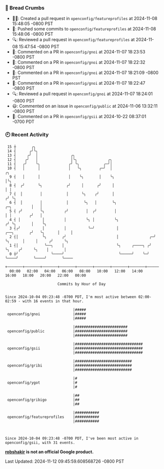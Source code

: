 ### 🍞 Bread Crumbs

 * ✍🏼: Created a pull request in `openconfig/featureprofiles` at 2024-11-08 15:48:05 -0800 PST
 * 🚢: Pushed some commits to `openconfig/featureprofiles` at 2024-11-08 15:48:06 -0800 PST
 * 🔍: Reviewed a pull request in  `openconfig/featureprofiles` at 2024-11-08 15:47:54 -0800 PST
 * 💬: Commented on a PR in  `openconfig/gnoi` at 2024-11-07 18:23:53 -0800 PST
 * 💬: Commented on a PR in  `openconfig/gnoi` at 2024-11-07 18:22:32 -0800 PST
 * 💬: Commented on a PR in  `openconfig/gnoi` at 2024-11-07 18:21:09 -0800 PST
 * 💬: Commented on a PR in  `openconfig/gnoi` at 2024-11-07 18:22:47 -0800 PST
 * 🔍: Reviewed a pull request in  `openconfig/gnoi` at 2024-11-07 18:24:01 -0800 PST
 * 😃: Commented on an issue in `openconfig/public` at 2024-11-06 13:32:11 -0800 PST
 * 💬: Commented on a PR in  `openconfig/gsii` at 2024-10-22 08:37:01 -0700 PDT

### 🕘 Recent Activity
```
 15 ┼       ╭╮
 14 ┤      ╭╯╰╮
 13 ┤     ╭╯  │               ╭╮
 12 ┤    ╭╯   │               │╰╮              ╭╮
 11 ┤   ╭╯    ╰╮             ╭╯ ╰╮           ╭─╯│
 10 ┤   │      │             │   ╰╮        ╭─╯  │                                             ╭╮
  9 ┤   │      │             │    ╰╮       │    ╰╮                                            │╰╮
  8 ┤  ╭╯      ╰╮           ╭╯     │      ╭╯     │                                            │ │
  7 ┤  │        │           │      ╰╮    ╭╯      │                                           ╭╯ ╰╮
  6 ┤  │        │           │       ╰╮   │       ╰╮                              ╭─╮         │   │
  5 ┤ ╭╯        ╰╮         ╭╯        │  ╭╯        │                              │ │        ╭╯   │
  4 ┤ │          │         │         ╰╮ │         ╰╮                            ╭╯ ╰╮       │    ╰╮
  3 ┤╭╯          │         │          ╰─╯          │                ╭──╮       ╭╯   ╰╮      │     │
  2 ┤│           ╰╮       ╭╯                       │              ╭─╯  ╰╮      │     │     ╭╯     ╰╮
  1 ┤│            ╰──╮    │                        ╰╮     ╭────╮ ╭╯     ╰╮    ╭╯     ╰╮    │       │
  0 ┼╯               ╰────╯                         ╰─────╯    ╰─╯       ╰────╯       ╰────╯       ╰────
    +───────+───────+───────+───────+───────+───────+───────+───────+───────+───────+───────+───────+────
  00:00   02:00   04:00   06:00   08:00   10:00   12:00   14:00   16:00   18:00   20:00   22:00   00:00   

						Commits by Hour of Day


Since 2024-10-04 09:23:48 -0700 PDT, I'm most active between 02:00-02:59 - with 16 events in that hour.

```



```
                               |#####
 openconfig/gnoi               |#####
                               |#####

                               |########################
 openconfig/public             |########################
                               |########################

                               |###############################
 openconfig/gsii               |###############################
                               |###############################

                               |##########################
 openconfig/gribi              |##########################
                               |##########################

                               |#
 openconfig/ygot               |#
                               |#

                               |##
 openconfig/gribigo            |##
                               |##

                               |###########
 openconfig/featureprofiles    |###########
                               |###########



Since 2024-10-04 09:23:48 -0700 PDT, I've been most active in openconfig/gsii, with 31 events.

```
**[robshakir](mailto:robjs@google.com) is not an official Google product.**  


Last Updated: 2024-11-12 09:45:59.608568726 -0800 PST

